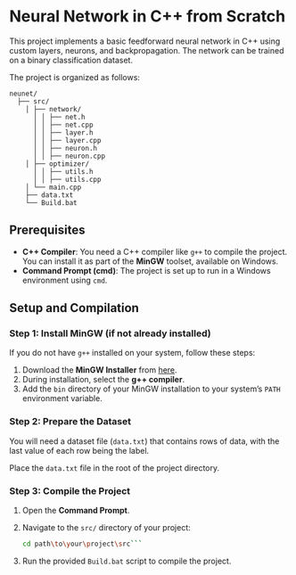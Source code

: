 # Neural Network in C++ from Scratch

This project implements a basic feedforward neural network in C++ using custom layers, neurons, and backpropagation. The network can be trained on a binary classification dataset. 

The project is organized as follows:

```
neunet/ 
  ├── src/
    │ ├── network/
      │ │ ├── net.h
      │ │ ├── net.cpp
      │ │ ├── layer.h
      │ │ ├── layer.cpp
      │ │ ├── neuron.h
      │ │ ├── neuron.cpp
    │ ├── optimizer/
      │ │ ├── utils.h
      │ │ ├── utils.cpp
    │ └── main.cpp
    ├── data.txt
    └── Build.bat
```

## Prerequisites

- **C++ Compiler**: You need a C++ compiler like `g++` to compile the project. You can install it as part of the **MinGW** toolset, available on Windows.
- **Command Prompt (cmd)**: The project is set up to run in a Windows environment using `cmd`.

## Setup and Compilation

### Step 1: Install MinGW (if not already installed)
If you do not have `g++` installed on your system, follow these steps:
1. Download the **MinGW Installer** from [here](https://sourceforge.net/projects/mingw/).
2. During installation, select the **g++ compiler**.
3. Add the `bin` directory of your MinGW installation to your system’s `PATH` environment variable.

### Step 2: Prepare the Dataset
You will need a dataset file (`data.txt`) that contains rows of data, with the last value of each row being the label.

Place the `data.txt` file in the root of the project directory.

### Step 3: Compile the Project

1. Open the **Command Prompt**.
2. Navigate to the `src/` directory of your project:

   ```bash
   cd path\to\your\project\src```
4. Run the provided `Build.bat` script to compile the project.
